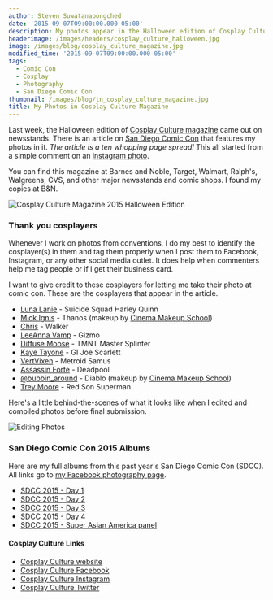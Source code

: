 ```yaml
---
author: Steven Suwatanapongched
date: '2015-09-07T09:00:00.000-05:00'
description: My photos appear in the Halloween edition of Cosplay Culture magazine. The article covers San Diego Comic Con 2015.
headerimage: /images/headers/cosplay_culture_halloween.jpg
image: /images/blog/cosplay_culture_magazine.jpg
modified_time: '2015-09-07T09:00:00.000-05:00'
tags:
  - Comic Con
  - Cosplay
  - Photography
  - San Diego Comic Con
thumbnail: /images/blog/tn_cosplay_culture_magazine.jpg
title: My Photos in Cosplay Culture Magazine
---
```



Last week, the Halloween edition of [Cosplay Culture magazine](http://www.cosplayculture.com/) came out on newsstands. There is an article on [San Diego Comic Con](http://www.comic-con.org/cci) that features my photos in it. *The article is a ten whopping page spread!* This all started from a simple comment on an [instagram photo](https://instagram.com/p/4-9toeQR7z/).

You can find this magazine at Barnes and Noble, Target, Walmart, Ralph's, Walgreens, CVS, and other major newsstands and comic shops. I found my copies at B&N.

![Cosplay Culture Magazine 2015 Halloween Edition](/images/blog/cosplay_culture_magazine.jpg)

### Thank you cosplayers

Whenever I work on photos from conventions, I do my best to identify the cosplayer(s) in them and tag them properly when I post them to Facebook, Instagram, or any other social media outlet. It does help when commenters help me tag people or if I get their business card.

I want to give credit to these cosplayers for letting me take their photo at comic con. These are the cosplayers that appear in the article.

* [Luna Lanie](https://instagram.com/lunalanie/) - Suicide Squad Harley Quinn
* [Mick Ignis](https://www.facebook.com/OfficialMickIgnis) - Thanos (makeup by [Cinema Makeup School](http://www.cinemamakeup.com/))
* [Chris](https://instagram.com/chrisj1415/) - Walker
* [LeeAnna Vamp](https://www.facebook.com/LeeAnnaVamp) - Gizmo
* [Diffuse Moose](https://www.facebook.com/diffusemoose) - TMNT Master Splinter
* [Kaye Tayone](https://www.facebook.com/SassyHawkeye) - GI Joe Scarlett
* [VertVixen](https://www.facebook.com/AliciaLBellamy) - Metroid Samus
* [Assassin Forte](https://www.facebook.com/Assassin.Forte) - Deadpool
* [@bubbin_around](https://instagram.com/bubbin_around/) - Diablo (makeup by [Cinema Makeup School](http://www.cinemamakeup.com/))
* [Trey Moore](https://instagram.com/drsparkey/) - Red Son Superman

Here's a little behind-the-scenes of what it looks like when I edited and compiled photos before final submission.

![Editing Photos](/images/blog/editing_cosplay_culture_photos.jpg)

### San Diego Comic Con 2015 Albums

Here are my full albums from this past year's San Diego Comic Con (SDCC). All links go to [my Facebook photography page](https://www.facebook.com/SunpechPhotography).

* [SDCC 2015 - Day 1](https://www.facebook.com/media/set/?set=a.916699525061739.1073741889.408588035872893&type=3)
* [SDCC 2015 - Day 2](https://www.facebook.com/media/set/?set=a.916721288392896.1073741890.408588035872893&type=3)
* [SDCC 2015 - Day 3](https://www.facebook.com/media/set/?set=a.916744751723883.1073741891.408588035872893&type=3)
* [SDCC 2015 - Day 4](https://www.facebook.com/media/set/?set=a.916790738385951.1073741892.408588035872893&type=3)
* [SDCC 2015 - Super Asian America panel](https://www.facebook.com/media/set/?set=a.916792858385739.1073741893.408588035872893&type=3)

#### Cosplay Culture Links

* [Cosplay Culture website](http://www.cosplaymagstore.com/)
* [Cosplay Culture Facebook](https://www.facebook.com/cosplayculturemagazine)
* [Cosplay Culture Instagram](https://instagram.com/cosplayculturemag/)
* [Cosplay Culture Twitter](https://twitter.com/cosplay_culture)